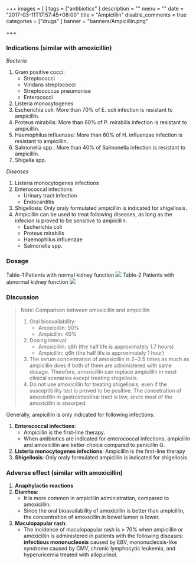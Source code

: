 +++
images = [
]
tags = ["antibiotics"
]
description = ""
menu = ""
date = "2017-03-11T17:57:45+08:00"
title = "Ampicillin"
disable_comments = true
categories = ["drugs"
]
banner = "banners/Ampicillin.png"

+++
### Indications (similar with amoxicillin)
_Bacteria_

1. Gram positive cocci:
    - Streptococci
    - Viridans streptococci
    - Streptococcus pneumoniae
    - Enterococci
2. Listeria monocytogenes
3. Escherichia coli: More than 70% of E. coli infection is resistant to ampicillin.
4. Proteus mirabilis: More than 60% of P. mirabilis infection is resistant to ampicillin.
5. Haemophilus influenzae: More than 60% of H. influenzae infection is resistant to ampicillin.
6. Salmonella spp.: More than 40% of Salmonella infection is resistant to ampicillin.
7. Shigella spp.

_Diseases_

1. Listeria monocytogenes infections
2. Enterococcal infections:
    - Urinary tract infection
    - Endocarditis
3. Shigellosis: Only oraly formulated ampicillin is indicated for shigellosis.
4. Ampicillin can be used to treat following diseases, as long as the infecion is proved to be sensitive to ampicillin.
    - Escherichia coli
    - Proteus mirabilis
    - Haemophilus influenzae
    - Salmonella spp.

<!--more-->
### Dosage
Table-1 Patients with normal kidney function
![](/img/Ampicillin_1.png)
Table-2 Patients with abnormal kidney function
![](/img/Ampicillin_2.png)

### Discussion
> Note: Comparison between amoxicillin and ampicillin
> 
> 1. Oral bioavailability:
>     - Amoxicillin: 90%
>     - Ampicillin: 40%
> 2. Dosing interval:
>     - Amoxicillin: q8h (the half life is approximately 1.7 hours)
>     - Ampicillin: q6h (the half life is approximately 1 hour)
> 3. The serum concentration of amoxicillin is 2~2.5 times as much as ampicillin does if both of them are administered with same dosage. Therefore, amoxicillin can replace ampicillin in most clinical scenarios except treating shigellosis.
> 4. Do not use amoxicillin for treating shigellosis, even if the susceptibility test is proved to be positive. The concetration of amoxicillin in gastrointestinal tract is low, since most of the amoxicillin is absorped.

Generally, ampicillin is only indicated for following infections:

1. **Enterococcal infections**:
    - Ampicillin is the first-line therapy.
    - When antibiotics are indicated for enterococcal infections, ampicillin and amoxicillin are better choice compared to penicillin G.
2. **Listeria monocytogenes infections**: Ampicillin is the first-line therapy
3. **Shigellosis**: Only oraly formulated ampicillin is indicated for shigellosis.

### Adverse effect (similar with amoxicillin)
1. **Anaphylactic reactions**
2. **Diarrhea**:
    - It is more common in ampicillin administration, compared to amoxicillin.
    - Since the oral bioavailability of amoxicillin is better than ampicillin, the concentration of amoxicillin in bowel lumen is lower.
3. **Maculopapular rash**:
    - The incidence of maculopapular rash is > 70% when ampicillin or amoxicillin is administered in patients with the following diseases: **infectious mononucleosis** caused by EBV, mononucleosis-like syndrome caused by CMV, chronic lymphocytic leukemia, and hyperuricemia treated with allopurinol.
